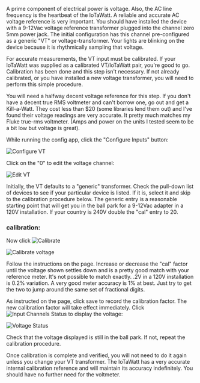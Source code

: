 A prime component of electrical power is voltage.  Also, the AC line frequency is the heartbeat of the IoTaWatt.  A reliable and accurate AC voltage reference is very important. You should have installed the device with a 9-12Vac voltage reference transformer plugged into the channel zero 5mm power jack. The initial configuration has this channel pre-configured as a generic "VT" or voltage-transformer. Your lights are blinking on the device because it is rhythmically sampling that voltage.

For accurate measurements, the VT input must be calibrated. If your IoTaWatt was supplied as a calibrated VT/IoTaWatt pair, you're good to go.  Calibration has been done and this step isn't necessary. If not already calibrated, or you have installed a new voltage transformer, you will need to perform this simple procedure.

You will need a halfway decent voltage reference for this step.  If you don't have a decent true RMS voltmeter and can't borrow one, go out and get a Kill-a-Watt.  They cost less than $20 (some libraries lend them out) and I've found their voltage readings are very accurate. It pretty much matches my Fluke true-rms voltmeter. (Amps and power on the units I tested seem to be a bit low but voltage is great). 

While running the config app, click the "Configure Inputs" button:

![Configure VT](http://iotawatt.com/Images/Config_edit_vt.PNG)

Click on the "0" to edit the voltage channel:

![Edit VT](http://iotawatt.com/Images/Config_edit_vt0.PNG)

Initially, the VT defaults to a "generic" transformer. Check the pull-down list of devices to see if your particular device is listed.  If it is, select it and skip to the calibration procedure below. The generic entry is a reasonable starting point that will get you in the ball park for a 9-12Vac adapter in a 120V installation.  If your country is 240V double the "cal" entry to 20.   

### calibration:

Now click ![Calibrate](http://iotawatt.com/Images/calibrate_button.PNG)

![Calibrate voltage](http://iotawatt.com/Images/Config_vt_calibrate.PNG)

Follow the instructions on the page. Increase or decrease the "cal" factor until the voltage shown settles down and is a pretty good match with your reference meter. It's not possible to match exactly.  .2V in a 120V installation is 0.2% variation.  A very good meter accuracy is 1% at best.  Just try to get the two to jump around the same set of fractional digits.

As instructed on the page, click save to record the calibration factor.  The new calibration factor will take effect immediately. Click ![Input Channels Status](http://iotawatt.com/Images/input_channel_status_button.PNG) to display the voltage:

![Voltage Status](http://iotawatt.com/Images/input_status_vt.PNG)

Check that the voltage displayed is still in the ball park.  If not, repeat the calibration procedure.

Once calibration is complete and verified, you will not need to do it again unless you change your VT transformer.  The IoTaWatt has a very accurate internal calibration reference and will maintain its accuracy indefinitely. You should have no further need for the voltmeter.



